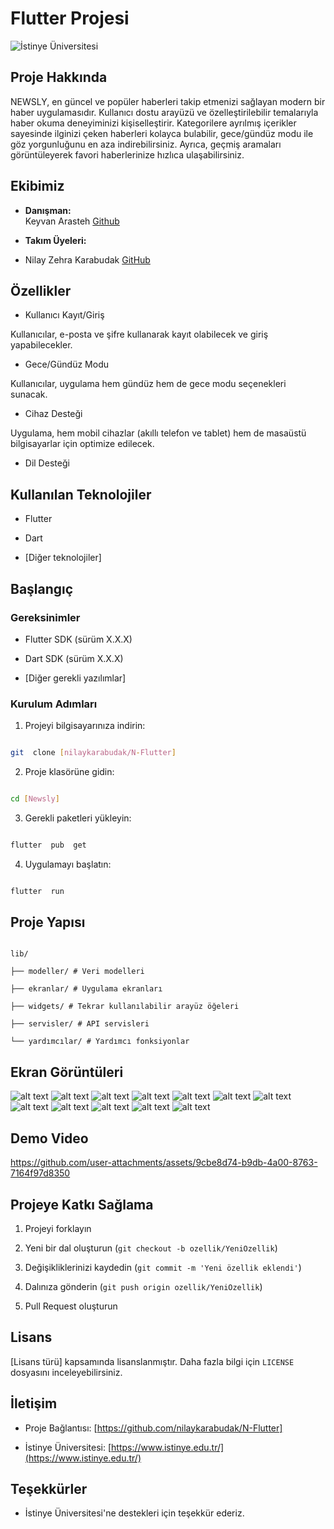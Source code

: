 
# Flutter Projesi

  

![İstinye Üniversitesi](https://www.unitededucation.com/linklogoch/istinye-university-logo.png)

  

## Proje Hakkında

NEWSLY, en güncel ve popüler haberleri takip etmenizi sağlayan modern bir haber uygulamasıdır. Kullanıcı dostu arayüzü ve özelleştirilebilir temalarıyla haber okuma deneyiminizi kişiselleştirir. Kategorilere ayrılmış içerikler sayesinde ilginizi çeken haberleri kolayca bulabilir, gece/gündüz modu ile göz yorgunluğunu en aza indirebilirsiniz. Ayrıca, geçmiş aramaları görüntüleyerek favori haberlerinize hızlıca ulaşabilirsiniz.
  

## Ekibimiz

-  **Danışman:**  
Keyvan Arasteh [Github](https://github.com/keyvanarasteh)


-  **Takım Üyeleri:**

- Nilay Zehra Karabudak [GitHub](https://github.com/nilaykarabudak)

  

## Özellikler

- Kullanıcı Kayıt/Giriş 

Kullanıcılar, e-posta ve şifre kullanarak kayıt olabilecek ve giriş yapabilecekler.

- Gece/Gündüz Modu

Kullanıcılar, uygulama hem gündüz hem de gece modu seçenekleri sunacak.

- Cihaz Desteği

Uygulama, hem mobil cihazlar (akıllı telefon ve tablet) hem de masaüstü bilgisayarlar için optimize edilecek.

- Dil Desteği


  

## Kullanılan Teknolojiler

- Flutter

- Dart

- [Diğer teknolojiler]

  

## Başlangıç

  

### Gereksinimler

- Flutter SDK (sürüm X.X.X)

- Dart SDK (sürüm X.X.X)

- [Diğer gerekli yazılımlar]

  

### Kurulum Adımları

1. Projeyi bilgisayarınıza indirin:

```bash

git  clone [nilaykarabudak/N-Flutter]

```

  

2. Proje klasörüne gidin:

```bash

cd [Newsly]

```

  

3. Gerekli paketleri yükleyin:

```bash

flutter  pub  get

```

  

4. Uygulamayı başlatın:

```bash

flutter  run

```

  

## Proje Yapısı

```

lib/

├── modeller/ # Veri modelleri

├── ekranlar/ # Uygulama ekranları

├── widgets/ # Tekrar kullanılabilir arayüz öğeleri

├── servisler/ # API servisleri

└── yardımcılar/ # Yardımcı fonksiyonlar

```

  

## Ekran Görüntüleri
![alt text](assets/images/giriş.PNG)
![alt text](assets/images/anaekran.PNG)
![alt text](assets/images/arama.PNG)
![alt text](assets/images/ekrangoruntusu.PNG)
![alt text](assets/images/flutter7.PNG)
![alt text](assets/images/flutter8.PNG)
![alt text](assets/images/flutter9.PNG)
![alt text](assets/images/flutter10.PNG)
![alt text](assets/images/flutter11.PNG)
![alt text](assets/images/flutter12.PNG)
![alt text](assets/images/fluttter6.PNG)
![alt text](assets/images/profil.PNG)

## Demo Video
https://github.com/user-attachments/assets/9cbe8d74-b9db-4a00-8763-7164f97d8350
  

## Projeye Katkı Sağlama

1. Projeyi forklayın

2. Yeni bir dal oluşturun (`git checkout -b ozellik/YeniOzellik`)

3. Değişikliklerinizi kaydedin (`git commit -m 'Yeni özellik eklendi'`)

4. Dalınıza gönderin (`git push origin ozellik/YeniOzellik`)

5. Pull Request oluşturun

  

## Lisans

[Lisans türü] kapsamında lisanslanmıştır. Daha fazla bilgi için `LICENSE` dosyasını inceleyebilirsiniz.

  

## İletişim

- Proje Bağlantısı: [https://github.com/nilaykarabudak/N-Flutter]

- İstinye Üniversitesi: [https://www.istinye.edu.tr/](https://www.istinye.edu.tr/)

  

## Teşekkürler

- İstinye Üniversitesi'ne destekleri için teşekkür ederiz.


  
  

